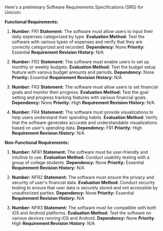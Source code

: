 Here's a preliminary Software Requirements Specifications (SRS) for Unicoin:

**Functional Requirements:**

1. **Number:** FR1
   **Statement:** The software must allow users to input their daily expenses categorized by type.
   **Evaluation Method:** Test the software with various types of expenses and verify that they are correctly categorized and recorded.
   **Dependency:** None
   **Priority:** Essential
   **Requirement Revision History:** N/A

2. **Number:** FR2
   **Statement:** The software must enable users to set up monthly or weekly budgets.
   **Evaluation Method:** Test the budget setup feature with various budget amounts and periods.
   **Dependency:** None
   **Priority:** Essential
   **Requirement Revision History:** N/A

3. **Number:** FR3
   **Statement:** The software must allow users to set financial goals and monitor their progress.
   **Evaluation Method:** Test the goal setting and progress tracking features with various financial goals.
   **Dependency:** None
   **Priority:** High
   **Requirement Revision History:** N/A

4. **Number:** FR4
   **Statement:** The software must provide visualizations to help users understand their spending habits.
   **Evaluation Method:** Verify that the software generates accurate and understandable visualizations based on user's spending data.
   **Dependency:** FR1
   **Priority:** High
   **Requirement Revision History:** N/A

**Non-Functional Requirements:**

1. **Number:** NFR1
   **Statement:** The software must be user-friendly and intuitive to use.
   **Evaluation Method:** Conduct usability testing with a group of college students.
   **Dependency:** None
   **Priority:** Essential
   **Requirement Revision History:** N/A

2. **Number:** NFR2
   **Statement:** The software must ensure the privacy and security of user's financial data.
   **Evaluation Method:** Conduct security testing to ensure that user data is securely stored and not accessible by unauthorized parties.
   **Dependency:** None
   **Priority:** Essential
   **Requirement Revision History:** N/A

3. **Number:** NFR3
   **Statement:** The software must be compatible with both iOS and Android platforms.
   **Evaluation Method:** Test the software on various devices running iOS and Android.
   **Dependency:** None
   **Priority**: High
   **Requirement Revision History**: N/A


